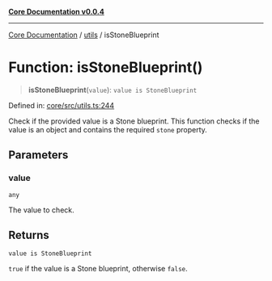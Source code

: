 [**Core Documentation v0.0.4**](../../README.md)

***

[Core Documentation](../../modules.md) / [utils](../README.md) / isStoneBlueprint

# Function: isStoneBlueprint()

> **isStoneBlueprint**(`value`): `value is StoneBlueprint`

Defined in: [core/src/utils.ts:244](https://github.com/stonemjs/core/blob/d2167ff53d508d3a75c05f0cf962180518d3e061/src/utils.ts#L244)

Check if the provided value is a Stone blueprint.
This function checks if the value is an object and contains the required `stone` property.

## Parameters

### value

`any`

The value to check.

## Returns

`value is StoneBlueprint`

`true` if the value is a Stone blueprint, otherwise `false`.
